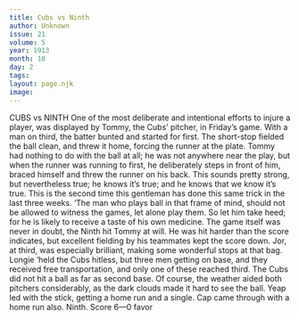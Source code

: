 ```yaml
---
title: Cubs vs Ninth
author: Unknown
issue: 21
volume: 5
year: 1913
month: 10
day: 2
tags:
layout: page.njk
image:
---
```

CUBS vs NINTH    One of the most deliberate and intentional efforts to injure a player, was displayed by Tommy, the Cubs’ pitcher, in Friday’s game. With a man on third, the batter bunted and started for first. The short-stop fielded the ball clean, and threw it home, forcing the runner at the plate. Tommy had nothing to do with the ball at all; he was not anywhere near the play, but when the runner was running to first, he deliberately steps in front of him, braced himself and threw the runner on his back. This sounds pretty strong, but nevertheless true; he knows it’s true; and he knows that we know it’s true. This is the second time this gentleman has done this same trick in the last three weeks. ‘The man who plays ball in that frame of mind, should not be allowed to witness the games, let alone play them. So let him take heed; for he is likely to receive a taste of his own medicine. The game itself was never in doubt, the Ninth hit Tommy at will. He was hit harder than the score indicates, but excellent fielding by his teammates kept the score down. Jor, at third, was especially brilliant, making some wonderful stops at that bag. Longie ‘held the Cubs hitless, but three men getting on base, and they received free transportation, and only one of these reached third. The Cubs did not hit a ball as far as second base. Of course, the weather aided both pitchers considerably, as the dark clouds made it hard to see the ball. Yeap led with the stick, getting a home run and a single. Cap came through with a home run also. Ninth. Score 6—0 favor 


